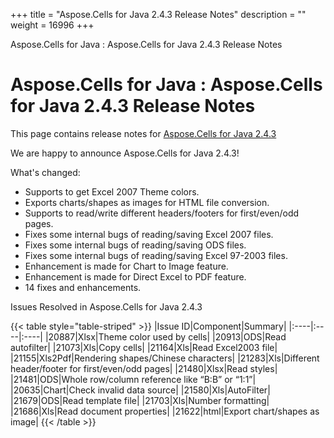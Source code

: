 +++
title = "Aspose.Cells for Java 2.4.3 Release Notes" 
description = "" 
weight = 16996 
+++

Aspose.Cells for Java : Aspose.Cells for Java 2.4.3 Release Notes  

# Aspose.Cells for Java : Aspose.Cells for Java 2.4.3 Release Notes


This page contains release notes for [Aspose.Cells for Java 2.4.3](http://www.aspose.com/downloads/cells/java/new-releases/aspose.cells-for-java-2.4.3/)

We are happy to announce Aspose.Cells for Java 2.4.3!

What's changed:

*   Supports to get Excel 2007 Theme colors.
*   Exports charts/shapes as images for HTML file conversion.
*   Supports to read/write different headers/footers for first/even/odd pages.
*   Fixes some internal bugs of reading/saving Excel 2007 files.
*   Fixes some internal bugs of reading/saving ODS files.
*   Fixes some internal bugs of reading/saving Excel 97-2003 files.
*   Enhancement is made for Chart to Image feature.
*   Enhancement is made for Direct Excel to PDF feature.
*   14 fixes and enhancements.

Issues Resolved in Aspose.Cells for Java 2.4.3

{{< table style="table-striped" >}}
|Issue ID|Component|Summary|
|:----|:----|:----|
|20887|Xlsx|Theme color used by cells|
|20913|ODS|Read autofilter|
|21073|Xls|Copy cells|
|21164|Xls|Read Excel2003 file|
|21155|Xls2Pdf|Rendering shapes/Chinese characters|
|21283|Xls|Different header/footer for first/even/odd pages|
|21480|Xlsx|Read styles|
|21481|ODS|Whole row/column reference like “B:B” or “1:1”|
|20635|Chart|Check invalid data source|
|21580|Xls|AutoFilter|
|21679|ODS|Read template file|
|21703|Xls|Number formatting|
|21686|Xls|Read document properties|
|21622|html|Export chart/shapes as image|
{{< /table >}}

